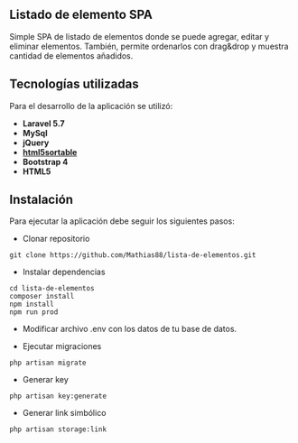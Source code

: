 ## Listado de elemento SPA

Simple SPA de listado de elementos donde se puede agregar, editar y eliminar elementos. También, permite ordenarlos con drag&drop y muestra cantidad de elementos añadidos.

## Tecnologías utilizadas

Para el desarrollo de la aplicación se utilizó:

- **Laravel 5.7**
- **MySql**
- **jQuery**
- **[html5sortable](https://github.com/lukasoppermann/html5sortable)**
- **Bootstrap 4**
- **HTML5**

## Instalación

Para ejecutar la aplicación debe seguir los siguientes pasos:

- Clonar repositorio
```
git clone https://github.com/Mathias88/lista-de-elementos.git
```
- Instalar dependencias
```
cd lista-de-elementos
composer install
npm install
npm run prod
```
- Modificar archivo .env con los datos de tu base de datos.

- Ejecutar migraciones
```
php artisan migrate
```

- Generar key
```
php artisan key:generate
```

- Generar link simbólico
```
php artisan storage:link
```
